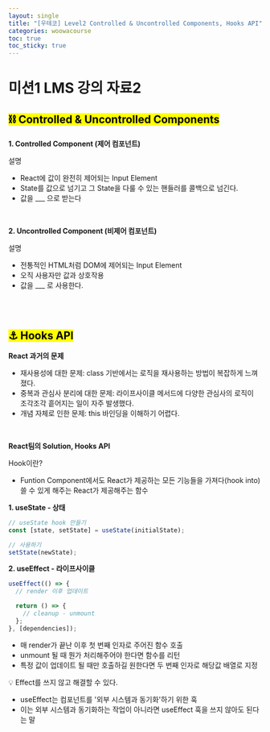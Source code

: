 ```yaml
---
layout: single
title: "[우테코] Level2 Controlled & Uncontrolled Components, Hooks API"
categories: woowacourse
toc: true
toc_sticky: true
---
```


# 미션1 LMS 강의 자료2

## <mark class="pink">⛓ Controlled & Uncontrolled Components</mark>

**1\. Controlled Component (제어 컴포넌트)**

설명

- React에 값이 완전히 제어되는 Input Element
- State를 값으로 넘기고 그 State을 다룰 수 있는 핸들러를 콜백으로 넘긴다.
- 값을 \_\_\_ 으로 받는다

<br>

**2\. Uncontrolled Component (비제어 컴포넌트)**

설명

- 전통적인 HTML처럼 DOM에 제어되는 Input Element
- 오직 사용자만 값과 상호작용
- 값을 \_\_\_ 로 사용한다.

<br>
<br>

## <mark class="pink">⚓️ Hooks API</mark>

**React 과거의 문제**

- 재사용성에 대한 문제: class 기반에서는 로직을 재사용하는 방법이 복잡하게 느껴졌다.
- 중복과 관심사 분리에 대한 문제: 라이프사이클 메서드에 다양한 관심사의 로직이 조각조각 흩어지는 일이 자주 발생했다.
- 개념 자체로 인한 문제: this 바인딩을 이해하기 어렵다.

<br>

**React팀의 Solution, Hooks API**

Hook이란?

- Funtion Component에서도 React가 제공하는 모든 기능들을 가져다(hook into) 쓸 수 있게 해주는 React가 제공해주는 함수

**1\. useState - 상태**

```jsx
// useState hook 만들기
const [state, setState] = useState(initialState);

// 사용하기
setState(newState);
```

**2\. useEffect - 라이프사이클**

```jsx
useEffect(() => {
  // render 이후 업데이트

  return () => {
    // cleanup - unmount
  };
}, [dependencies]);
```

- 매 render가 끝난 이후 첫 번째 인자로 주어진 함수 호출
- unmount 될 때 뭔가 처리해주어야 한다면 함수를 리턴
- 특정 값이 업데이트 될 때만 호출하길 원한다면 두 번째 인자로 해당값 배열로 지정

💡 Effect를 쓰지 않고 해결할 수 있다.

- useEffect는 컴포넌트를 '외부 시스템과 동기화'하기 위한 훅
- 이는 외부 시스템과 동기화하는 작업이 아니라면 useEffect 훅을 쓰지 않아도 된다는 말
